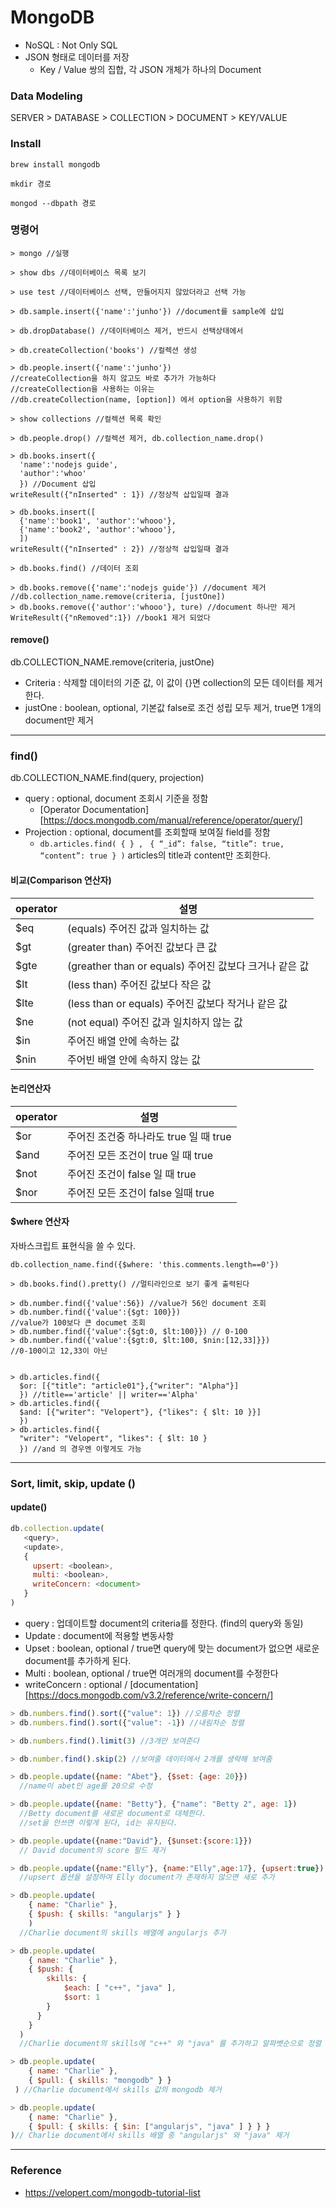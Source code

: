 # MongoDB

- NoSQL : Not Only SQL
- JSON 형태로 데이터를 저장
  - Key / Value 쌍의 집합, 각 JSON 개체가 하나의 Document



### Data Modeling

SERVER > DATABASE > COLLECTION > DOCUMENT > KEY/VALUE



### Install

`brew install mongodb`

`mkdir 경로`

`mongod --dbpath 경로 ` 



### 명령어

```Js
> mongo //실행

> show dbs //데이터베이스 목록 보기

> use test //데이터베이스 선택, 만들어지지 않았더라고 선택 가능

> db.sample.insert({'name':'junho'}) //document를 sample에 삽입

> db.dropDatabase() //데이터베이스 제거, 반드시 선택상태에서

> db.createCollection('books') //컬렉션 생성

> db.people.insert({'name':'junho'}) 
//createCollection을 하지 않고도 바로 추가가 가능하다
//createCollection을 사용하는 이유는 
//db.createCollection(name, [option]) 에서 option을 사용하기 위함

> show collections //컬렉션 목록 확인

> db.people.drop() //컬렉션 제거, db.collection_name.drop()

> db.books.insert({
  'name':'nodejs guide',
  'author':'whoo'
  }) //Document 삽입
writeResult({"nInserted" : 1}) //정상적 삽입일때 결과

> db.books.insert([
  {'name':'book1', 'author':'whooo'},
  {'name':'book2', 'author':'whooo'},
  ])
writeResult({"nInserted" : 2}) //정상적 삽입일때 결과

> db.books.find() //데이터 조회

> db.books.remove({'name':'nodejs guide'}) //document 제거
//db.collection_name.remove(criteria, [justOne])
> db.books.remove({'author':'whooo'}, ture) //document 하나만 제거
WriteResult({"nRemoved":1}) //book1 제거 되었다
```



#### remove()

db.COLLECTION_NAME.remove(criteria, justOne)

- Criteria : 삭제할 데이터의 기준 값, 이 값이 {}면 collection의 모든 데이터를 제거한다.
- justOne : boolean, optional, 기본값 false로 조건 성립 모두 제거, true면 1개의 document만 제거


---



### find()

db.COLLECTION_NAME.find(query, projection)

- query : optional, document 조회시 기준을 정함
  - [Operator Documentation][https://docs.mongodb.com/manual/reference/operator/query/]
- Projection : optional, document를 조회할때 보여질 field를 정함
  - `db.articles.find( { } , `
    `{ “_id”: false, “title”: true, “content”: true } )`
    articles의 title과 content만 조회한다.



#### 비교(Comparison 연산자)

| operator | 설명                                       |
| -------- | ---------------------------------------- |
| $eq      | (equals) 주어진 값과 일치하는 값                   |
| $gt      | (greater than) 주어진 값보다 큰 값               |
| $gte     | (greather than or equals) 주어진 값보다 크거나 같은 값 |
| $lt      | (less than) 주어진 값보다 작은 값                 |
| $lte     | (less than or equals) 주어진 값보다 작거나 같은 값   |
| $ne      | (not equal) 주어진 값과 일치하지 않는 값             |
| $in      | 주어진 배열 안에 속하는 값                          |
| $nin     | 주어빈 배열 안에 속하지 않는 값                       |



#### 논리연산자

| operator | 설명                         |
| -------- | -------------------------- |
| $or      | 주어진 조건중 하나라도 true 일 때 true |
| $and     | 주어진 모든 조건이 true 일 때 true   |
| $not     | 주어진 조건이 false 일 때 true     |
| $nor     | 주어진 모든 조건이 false 일때 true   |



#### $where 연산자

자바스크립트 표현식을 쓸 수 있다.

`db.collection_name.find({$where: 'this.comments.length==0'})`




```Js
> db.books.find().pretty() //멀티라인으로 보기 좋게 출력된다

> db.number.find({'value':56}) //value가 56인 document 조회
> db.number.find({'value':{$gt: 100}}) 
//value가 100보다 큰 documet 조회
> db.number.find({'value':{$gt:0, $lt:100}}) // 0-100
> db.number.find({'value':{$gt:0, $lt:100, $nin:[12,33]}})
//0-100이고 12,33이 아닌


> db.articles.find({
  $or: [{"title": "article01"},{"writer": "Alpha"}]
  }) //title=='article' || writer=='Alpha'
> db.articles.find({ 
  $and: [{"writer": "Velopert"}, {"likes": { $lt: 10 }}]
  }) 
> db.articles.find({ 
  "writer": "Velopert", "likes": { $lt: 10 } 
  }) //and 의 경우엔 이렇게도 가능

```



---



### Sort, limit, skip, update ()



#### update()

```js
db.collection.update(
   <query>,
   <update>,
   {
     upsert: <boolean>,
     multi: <boolean>,
     writeConcern: <document>
   }
)
```

- query : 업데이트할 document의 criteria를 정한다. (find의 query와 동일)
- Update : document에 적용할 변동사항
- Upset : boolean, optional / true면 query에 맞는 document가 없으면 새로운 document를 추가하게 된다.
- Multi : boolean, optional / true면 여러개의 document를 수정한다
- writeConcern : optional / [documentation][https://docs.mongodb.com/v3.2/reference/write-concern/]



```js
> db.numbers.find().sort({"value": 1}) //오름차순 정렬
> db.numbers.find().sort({"value": -1}) //내림차순 정렬

> db.numbers.find().limit(3) //3개만 보여준다

> db.number.find().skip(2) //보여줄 데이터에서 2개를 생략해 보여줌

> db.people.update({name: "Abet"}, {$set: {age: 20}})
  //name이 abet인 age를 20으로 수정

> db.people.update({name: "Betty"}, {"name": "Betty 2", age: 1}) 
  //Betty document를 새로운 document로 대체한다.
  //set을 안쓰면 이렇게 된다, id는 유지된다.

> db.people.update({name:"David"}, {$unset:{score:1}})
  // David document의 score 필드 제거

> db.people.update({name:"Elly"}, {name:"Elly",age:17}, {upsert:true}) 
  //upsert 옵션을 설정하여 Elly document가 존재하지 않으면 새로 추가

> db.people.update(
    { name: "Charlie" },
    { $push: { skills: "angularjs" } }
    )
  //Charlie document의 skills 배열에 angularjs 추가

> db.people.update(
    { name: "Charlie" },
    { $push: {
        skills: {
            $each: [ "c++", "java" ],
            $sort: 1
        }
      }
    }
  )
  //Charlie document의 skills에 "c++" 와 "java" 를 추가하고 알파벳순으로 정렬

> db.people.update(
    { name: "Charlie" },
    { $pull: { skills: "mongodb" } }
 ) //Charlie document에서 skills 값의 mongodb 제거

> db.people.update(
    { name: "Charlie" },
    { $pull: { skills: { $in: ["angularjs", "java" ] } } }
)// Charlie document에서 skills 배열 중 "angularjs" 와 "java" 제거
```



---

### Reference

- https://velopert.com/mongodb-tutorial-list